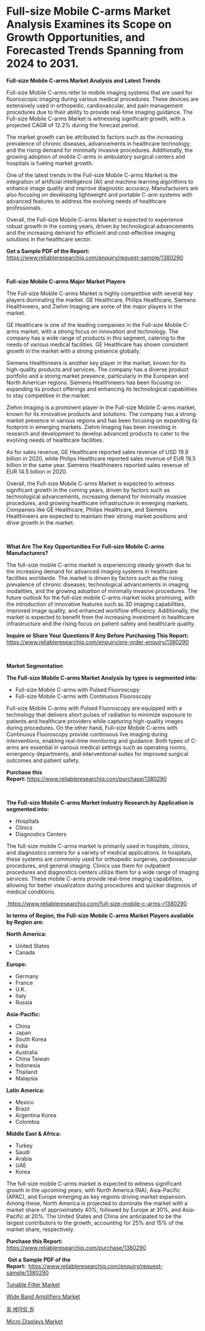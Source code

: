 <p><h1>Full-size Mobile C-arms Market Analysis Examines its Scope on Growth Opportunities, and Forecasted Trends Spanning from 2024 to 2031.</h1></p><p><strong>Full-size Mobile C-arms Market Analysis and Latest Trends</strong></p>
<p><p>Full-size Mobile C-arms refer to mobile imaging systems that are used for fluoroscopic imaging during various medical procedures. These devices are extensively used in orthopedic, cardiovascular, and pain management procedures due to their ability to provide real-time imaging guidance. The Full-size Mobile C-arms Market is witnessing significant growth, with a projected CAGR of 12.2% during the forecast period.</p><p>The market growth can be attributed to factors such as the increasing prevalence of chronic diseases, advancements in healthcare technology, and the rising demand for minimally invasive procedures. Additionally, the growing adoption of mobile C-arms in ambulatory surgical centers and hospitals is fueling market growth.</p><p>One of the latest trends in the Full-size Mobile C-arms Market is the integration of artificial intelligence (AI) and machine learning algorithms to enhance image quality and improve diagnostic accuracy. Manufacturers are also focusing on developing lightweight and portable C-arm systems with advanced features to address the evolving needs of healthcare professionals.</p><p>Overall, the Full-size Mobile C-arms Market is expected to experience robust growth in the coming years, driven by technological advancements and the increasing demand for efficient and cost-effective imaging solutions in the healthcare sector.</p></p>
<p><strong>Get a Sample PDF of the Report:&nbsp;</strong> <a href="https://www.reliableresearchiq.com/enquiry/request-sample/1380290">https://www.reliableresearchiq.com/enquiry/request-sample/1380290</a></p>
<p>&nbsp;</p>
<p><strong>Full-size Mobile C-arms Major Market Players</strong></p>
<p><p>The Full-size Mobile C-arms Market is highly competitive with several key players dominating the market. GE Healthcare, Philips Healthcare, Siemens Healthineers, and Ziehm Imaging are some of the major players in the market. </p><p>GE Healthcare is one of the leading companies in the Full-size Mobile C-arms market, with a strong focus on innovation and technology. The company has a wide range of products in this segment, catering to the needs of various medical facilities. GE Healthcare has shown consistent growth in the market with a strong presence globally.</p><p>Siemens Healthineers is another key player in the market, known for its high-quality products and services. The company has a diverse product portfolio and a strong market presence, particularly in the European and North American regions. Siemens Healthineers has been focusing on expanding its product offerings and enhancing its technological capabilities to stay competitive in the market.</p><p>Ziehm Imaging is a prominent player in the Full-size Mobile C-arms market, known for its innovative products and solutions. The company has a strong market presence in various regions and has been focusing on expanding its footprint in emerging markets. Ziehm Imaging has been investing in research and development to develop advanced products to cater to the evolving needs of healthcare facilities.</p><p>As for sales revenue, GE Healthcare reported sales revenue of USD 19.9 billion in 2020, while Philips Healthcare reported sales revenue of EUR 19.5 billion in the same year. Siemens Healthineers reported sales revenue of EUR 14.5 billion in 2020.</p><p>Overall, the Full-size Mobile C-arms Market is expected to witness significant growth in the coming years, driven by factors such as technological advancements, increasing demand for minimally invasive procedures, and growing healthcare infrastructure in emerging markets. Companies like GE Healthcare, Philips Healthcare, and Siemens Healthineers are expected to maintain their strong market positions and drive growth in the market.</p></p>
<p>&nbsp;</p>
<p><strong>What Are The Key Opportunities For Full-size Mobile C-arms Manufacturers?</strong></p>
<p><p>The full-size mobile C-arms market is experiencing steady growth due to the increasing demand for advanced imaging systems in healthcare facilities worldwide. The market is driven by factors such as the rising prevalence of chronic diseases, technological advancements in imaging modalities, and the growing adoption of minimally invasive procedures. The future outlook for the full-size mobile C-arms market looks promising, with the introduction of innovative features such as 3D imaging capabilities, improved image quality, and enhanced workflow efficiency. Additionally, the market is expected to benefit from the increasing investment in healthcare infrastructure and the rising focus on patient safety and healthcare quality.</p></p>
<p><strong>Inquire or Share Your Questions If Any Before Purchasing This Report:</strong> <a href="https://www.reliableresearchiq.com/enquiry/pre-order-enquiry/1380290">https://www.reliableresearchiq.com/enquiry/pre-order-enquiry/1380290</a></p>
<p>&nbsp;</p>
<p><strong>Market Segmentation</strong></p>
<p><strong>The Full-size Mobile C-arms Market Analysis by types is segmented into:</strong></p>
<p><ul><li>Full-size Mobile C-arms with Pulsed Fluoroscopy</li><li>Full-size Mobile C-arms with Continuous Fluoroscopy</li></ul></p>
<p><p>Full-size Mobile C-arms with Pulsed Fluoroscopy are equipped with a technology that delivers short pulses of radiation to minimize exposure to patients and healthcare providers while capturing high-quality images during procedures. On the other hand, Full-size Mobile C-arms with Continuous Fluoroscopy provide continuous live imaging during interventions, enabling real-time monitoring and guidance. Both types of C-arms are essential in various medical settings such as operating rooms, emergency departments, and interventional suites for improved surgical outcomes and patient safety.</p></p>
<p><strong>Purchase this Report:&nbsp;</strong><a href="https://www.reliableresearchiq.com/purchase/1380290">https://www.reliableresearchiq.com/purchase/1380290</a></p>
<p>&nbsp;</p>
<p><strong>The Full-size Mobile C-arms Market Industry Research by Application is segmented into:</strong></p>
<p><ul><li>Hospitals</li><li>Clinics</li><li>Diagnostics Centers</li></ul></p>
<p><p>The full-size mobile C-arms market is primarily used in hospitals, clinics, and diagnostics centers for a variety of medical applications. In hospitals, these systems are commonly used for orthopedic surgeries, cardiovascular procedures, and general imaging. Clinics use them for outpatient procedures and diagnostics centers utilize them for a wide range of imaging services. These mobile C-arms provide real-time imaging capabilities, allowing for better visualization during procedures and quicker diagnosis of medical conditions.</p></p>
<p><a href="https://www.reliableresearchiq.com/full-size-mobile-c-arms-r1380290">&nbsp;https://www.reliableresearchiq.com/full-size-mobile-c-arms-r1380290</a></p>
<p><strong>In terms of Region, the Full-size Mobile C-arms Market Players available by Region are:</strong></p>
<p>
    <p> <strong> North America: </strong>
        <ul>
            <li>United States</li>
            <li>Canada</li>
        </ul>
        </p> 
    <p> <strong> Europe: </strong>
        <ul>
            <li>Germany</li>
            <li>France</li>
            <li>U.K.</li>
            <li>Italy</li>
            <li>Russia</li>
        </ul>
        </p> 
    <p> <strong> Asia-Pacific: </strong>
        <ul>
            <li>China</li>
            <li>Japan</li>
            <li>South Korea</li>
            <li>India</li>
            <li>Australia</li>
            <li>China Taiwan</li>
            <li>Indonesia</li>
            <li>Thailand</li>
            <li>Malaysia</li>
        </ul>
        </p> 
    <p> <strong> Latin America: </strong>
        <ul>
            <li>Mexico</li>
            <li>Brazil</li>
            <li>Argentina Korea</li>
            <li>Colombia</li>
        </ul>
        </p> 
    <p> <strong> Middle East & Africa: </strong>
        <ul>
            <li>Turkey</li>
            <li>Saudi</li>
            <li>Arabia</li>
            <li>UAE</li>
            <li>Korea</li>
        </ul>
    </p>
    </p>
<p><p>The full-size mobile C-arms market is expected to witness significant growth in the upcoming years, with North America (NA), Asia-Pacific (APAC), and Europe emerging as key regions driving market expansion. Among these, North America is projected to dominate the market with a market share of approximately 40%, followed by Europe at 30%, and Asia-Pacific at 20%. The United States and China are anticipated to be the largest contributors to the growth, accounting for 25% and 15% of the market share, respectively.</p></p>
<p><strong>Purchase this Report: </strong><a href="https://www.reliableresearchiq.com/purchase/1380290">https://www.reliableresearchiq.com/purchase/1380290</a></p>
<p>&nbsp;<strong>Get a Sample PDF of the Report:&nbsp;&nbsp;</strong><a href="https://www.reliableresearchiq.com/enquiry/request-sample/1380290">https://www.reliableresearchiq.com/enquiry/request-sample/1380290</a></p>
<p><strong></strong></p>
<p><p><a href="https://medium.com/@pelloscooterist_44143/exploring-tunable-filter-market-dynamics-global-trends-and-future-growth-prospects-2024-2031-1456a2baa749">Tunable Filter Market</a></p><p><a href="https://medium.com/@michellegbleau0620/wide-band-amplifiers-market-size-share-analysis-growth-trends-forecasts-2024-2031-6520b7459cd5">Wide Band Amplifiers Market</a></p><p><a href="https://github.com/hxzi07639916/Market-Research-Report-List-3/blob/main/206867674287.md">휠 베어링 씰</a></p><p><a href="https://medium.com/@dovansangxd/evaluating-global-micro-displays-market-trends-and-growth-opportunities-by-region-type-0a2d30f7c195">Micro Displays Market</a></p></p>
